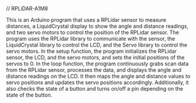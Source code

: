 // RPLiDAR-A1M8

This is an Arduino program that uses a RPLidar sensor to measure distances, a LiquidCrystal display to show the angle and distance readings, and two servo motors to control the position of the RPLidar sensor. The program uses the RPLidar library to communicate with the sensor, the LiquidCrystal library to control the LCD, and the Servo library to control the servo motors. In the setup function, the program initializes the RPLidar sensor, the LCD, and the servo motors, and sets the initial positions of the servos to 0. In the loop function, the program continuously grabs scan data from the RPLidar sensor, processes the data, and displays the angle and distance readings on the LCD. It then maps the angle and distance values to servo positions and updates the servo positions accordingly. Additionally, it also checks the state of a button and turns on/off a pin depending on the state of the button.
